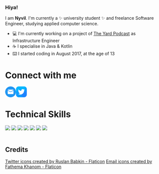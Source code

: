 ### Hiya!

I am **Nyvil**. I'm currently a :sparkles: university student :sparkles: and freelance Software Engineer, studying applied computer science.

- 💻 I'm currently working on a project of [The Yard Podcast](https://www.youtube.com/@TheYardPodcast) as Infrastructure Engineer 
- ☕ I specialise in Java & Kotlin 
- ⌨️ I started coding in August 2017, at the age of 13 

# Connect with me
<a href="mailto:alexandros@nyvil.xyz"><img align="left" src="https://raw.githubusercontent.com/nyvil/nyvil/main/mail.png" alt="Nyvil | Mail" width="35px"/></a>
<a href="https://x.com/_Nyvil"><img align="left" src="https://raw.githubusercontent.com/nyvil/nyvil/main/twitter.png" alt="Nyvil | Twitter" width="35px"/></a>
</br>
</br>

# Technical Skills
![](https://img.shields.io/badge/Java-ED8B00?style=for-the-badge&logo=openjdk&logoColor=white)
![](https://img.shields.io/badge/Kotlin-0095D5?&style=for-the-badge&logo=kotlin&logoColor=white)
![](https://img.shields.io/badge/Spring-6DB33F?style=for-the-badge&logo=spring&logoColor=white)
![](https://img.shields.io/badge/MongoDB-4EA94B?style=for-the-badge&logo=mongodb&logoColor=white)
![](https://img.shields.io/badge/MySQL-00000F?style=for-the-badge&logo=mysql&logoColor=white)
![](https://img.shields.io/badge/redis-%23DD0031.svg?&style=for-the-badge&logo=redis&logoColor=white)
![](https://img.shields.io/badge/rabbitmq-%23FF6600.svg?&style=for-the-badge&logo=rabbitmq&logoColor=white)
</br>
</br>

## Credits
<a href="https://www.flaticon.com/free-icons/twitter" title="twitter icons">Twitter icons created by Ruslan Babkin - Flaticon</a>
<a href="https://www.flaticon.com/free-icons/email" title="email icons">Email icons created by Fathema Khanom - Flaticon</a>

